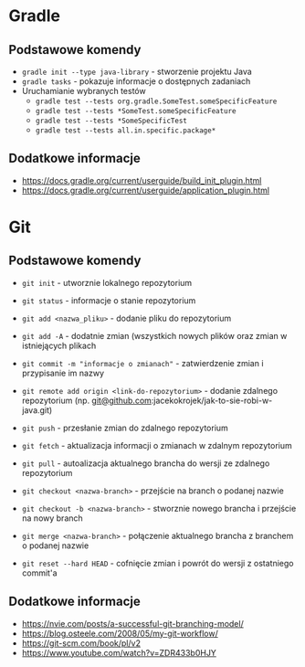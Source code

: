 # Gradle
## Podstawowe komendy

* `gradle init --type java-library` - stworzenie projektu Java
* `gradle tasks` - pokazuje informacje o dostępnych zadaniach
* Uruchamianie wybranych testów
  * `gradle test --tests org.gradle.SomeTest.someSpecificFeature`
  * `gradle test --tests *SomeTest.someSpecificFeature`
  * `gradle test --tests *SomeSpecificTest`
  * `gradle test --tests all.in.specific.package*`

## Dodatkowe informacje

* https://docs.gradle.org/current/userguide/build_init_plugin.html
* https://docs.gradle.org/current/userguide/application_plugin.html

# Git

## Podstawowe komendy
* `git init` - utworznie lokalnego repozytorium
* `git status` - informacje o stanie repozytorium
* `git add <nazwa_pliku>` - dodanie pliku do repozytorium 
* `git add -A` - dodatnie zmian (wszystkich nowych plików oraz zmian w istniejących plikach
* `git commit -m "informacje o zmianach"` - zatwierdzenie zmian i przypisanie im nazwy

* `git remote add origin <link-do-repozytorium>` - dodanie zdalnego repozytorium (np. git@github.com:jacekokrojek/jak-to-sie-robi-w-java.git)
* `git push` - przesłanie zmian do zdalnego repozytorium
* `git fetch` - aktualizacja informacji o zmianach w zdalnym repozytorium
* `git pull` - autoalizacja aktualnego brancha do wersji ze zdalnego repozytorium

* `git checkout <nazwa-branch>` - przejście na branch o podanej nazwie
* `git checkout -b <nazwa-branch>` - stworznie nowego brancha i przejście na nowy branch
* `git merge <nazwa-branch>` - połączenie aktualnego brancha z branchem o podanej nazwie

* `git reset --hard HEAD` - cofnięcie zmian i powrót do wersji z ostatniego commit'a

## Dodatkowe informacje
* https://nvie.com/posts/a-successful-git-branching-model/
* https://blog.osteele.com/2008/05/my-git-workflow/
* https://git-scm.com/book/pl/v2
* https://www.youtube.com/watch?v=ZDR433b0HJY